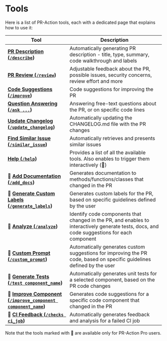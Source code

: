 # Tools

Here is a list of PR-Action tools, each with a dedicated page that explains how to use it:

| Tool                                                                                     | Description                                                                                                                                 |
|------------------------------------------------------------------------------------------|---------------------------------------------------------------------------------------------------------------------------------------------|
| **[PR Description (`/describe`](./describe.md))**                                        | Automatically generating PR description - title, type, summary, code walkthrough and labels                                                 |
| **[PR Review (`/review`](./review.md))**                                                 | Adjustable feedback about the PR, possible issues, security concerns, review effort and more                                                |
| **[Code Suggestions (`/improve`](./improve.md))**                                        | Code suggestions for improving the PR                                                                                                       |
| **[Question Answering (`/ask ...`](./ask.md))**                                          | Answering free-text questions about the PR, or on specific code lines                                                                       |
| **[Update Changelog (`/update_changelog`](./update_changelog.md))**                      | Automatically updating the CHANGELOG.md file with the PR changes                                                                            |
| **[Find Similar Issue (`/similar_issue`](./similar_issues.md))**                         | Automatically retrieves and presents similar issues                                                                                         |
| **[Help (`/help`](./help.md))**                                                          | Provides a list of all the available tools. Also enables to trigger them interactively (💎)                                                 |
| **💎 [Add Documentation (`/add_docs`](./documentation.md))**                             | Generates documentation to methods/functions/classes that changed in the PR                                                                 |
| **💎 [Generate Custom Labels (`/generate_labels`](./custom_labels.md))**                 | Generates custom labels for the PR, based on specific guidelines defined by the user                                                        |
| **💎 [Analyze (`/analyze`](./analyze.md))**                                              | Identify code components that changed in the PR, and enables to interactively generate tests, docs, and code suggestions for each component |
| **💎 [Custom Prompt (`/custom_prompt`](./custom_prompt.md))**                            | Automatically generates custom suggestions for improving the PR code, based on specific guidelines defined by the user                      |
| **💎 [Generate Tests (`/test component_name`](./test.md))**                              | Automatically generates unit tests for a selected component, based on the PR code changes                                                   |
| **💎 [Improve Component (`/improve_component component_name`](./improve_component.md))** | Generates code suggestions for a specific code component that changed in the PR                                                             |
| **💎 [CI Feedback (`/checks ci_job`](./ci_feedback.md))**                                | Automatically generates feedback and analysis for a failed CI job                                                                           |

Note that the tools marked with 💎 are available only for PR-Action Pro users.